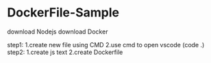 # DockerFile-Sample
download Nodejs 
download Docker
 
step1:
    1.create new file using CMD 
    2.use cmd to open vscode (code .)
step2:
    1.create js text
    2.create Dockerfile
